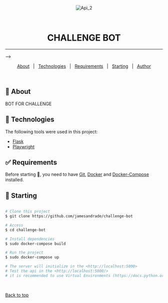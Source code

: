 <div align="center" id="top"> 
  <img src="./.github/app.gif" alt="Api_2" />

  &#xa0;

  <!-- <a href="https://api_2.netlify.app">Demo</a> -->
</div>

<h1 align="center">CHALLENGE BOT</h1>

<p align="center">
 <!-- <img alt="Github top language" src="https://img.shields.io/github/languages/top/{{YOUR_GITHUB_USERNAME}}/api_2?color=56BEB8">-->

  <!-- <img alt="Github language count" src="https://img.shields.io/github/languages/count/{{YOUR_GITHUB_USERNAME}}/api_2?color=56BEB8">-->

  <!-- <img alt="Repository size" src="https://img.shields.io/github/repo-size/{{YOUR_GITHUB_USERNAME}}/api_2?color=56BEB8">-->

  <!-- <img alt="License" src="https://img.shields.io/github/license/{{YOUR_GITHUB_USERNAME}}/api_2?color=56BEB8">-->

  <!-- <img alt="Github issues" src="https://img.shields.io/github/issues/{{YOUR_GITHUB_USERNAME}}/api_2?color=56BEB8" /> -->

  <!-- <img alt="Github forks" src="https://img.shields.io/github/forks/{{YOUR_GITHUB_USERNAME}}/api_2?color=56BEB8" /> -->

  <!-- <img alt="Github stars" src="https://img.shields.io/github/stars/{{YOUR_GITHUB_USERNAME}}/api_2?color=56BEB8" /> -->
</p>

<!-- Status -->

<hr> -->

<p align="center">
  <a href="#dart-about">About</a> &#xa0; | &#xa0;
  <a href="#rocket-technologies">Technologies</a> &#xa0; | &#xa0;
  <a href="#white_check_mark-requirements">Requirements</a> &#xa0; | &#xa0;
  <a href="#checkered_flag-starting">Starting</a> &#xa0; | &#xa0;
  <a href="https://github.com/jamesandrade" target="_blank">Author</a>
</p>

<br>

## :dart: About ##

BOT FOR CHALLENGE

## :rocket: Technologies ##

The following tools were used in this project:

- [Flask](https://flask.palletsprojects.com/en/2.2.x/)
- [Playwright](https://playwright.dev/python/)
## :white_check_mark: Requirements ##

Before starting :checkered_flag:, you need to have [Git](https://git-scm.com), [Docker](https://www.docker.com/) and [Docker-Compose](https://docs.docker.com/compose/gettingstarted/) installed.

## :checkered_flag: Starting ##

```bash

# Clone this project
$ git clone https://github.com/jamesandrade/challenge-bot

# Access
$ cd challenge-bot

# Install dependencies
$ sudo docker-compose build

# Run the project
$ sudo docker-compose up

# The server will initialize in the <http://localhost:5000>
# Test the api in the <http://localhost:5000/>
# it is recommended to use Virtual Environments (https://docs.python.org/3/tutorial/venv.html)
```

<!--## :memo: License ##

This project is under license from MIT. For more details, see the [LICENSE](LICENSE.md) file.


Made with :heart: by <a href="https://github.com/{{YOUR_GITHUB_USERNAME}}" target="_blank">{{YOUR_NAME}}</a>
-->
&#xa0;

<a href="#top">Back to top</a>